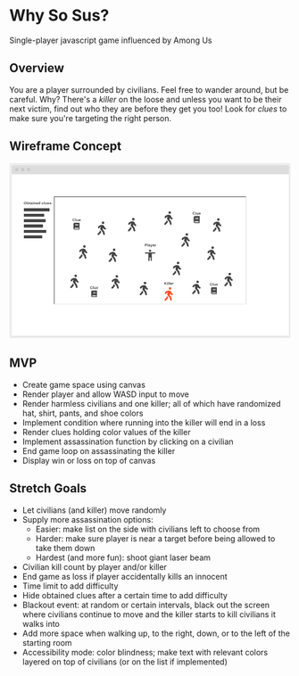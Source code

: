 # Why So Sus?

Single-player javascript game influenced by Among Us

## Overview

You are a player surrounded by civilians. Feel free to wander around, but be careful. Why? There's a _killer_ on the loose and unless you want to be their next victim, find out who they are before they get you too! Look for _clues_ to make sure you're targeting the right person.

## Wireframe Concept

![Wireframe](./img/wireframe.png)

## MVP

* Create game space using canvas
* Render player and allow WASD input to move
* Render harmless civilians and one killer; all of which have randomized hat, shirt, pants, and shoe colors
* Implement condition where running into the killer will end in a loss
* Render clues holding color values of the killer
* Implement assassination function by clicking on a civilian
* End game loop on assassinating the killer
* Display win or loss on top of canvas

## Stretch Goals

* Let civilians (and killer) move randomly
* Supply more assassination options:
    * Easier: make list on the side with civilians left to choose from
    * Harder: make sure player is near a target before being allowed to take them down
    * Hardest (and more fun): shoot giant laser beam
* Civilian kill count by player and/or killer
* End game as loss if player accidentally kills an innocent
* Time limit to add difficulty
* Hide obtained clues after a certain time to add difficulty
* Blackout event: at random or certain intervals, black out the screen where civilians continue to move and the killer starts to kill civilians it walks into
* Add more space when walking up, to the right, down, or to the left of the starting room
* Accessibility mode: color blindness; make text with relevant colors layered on top of civilians (or on the list if implemented)